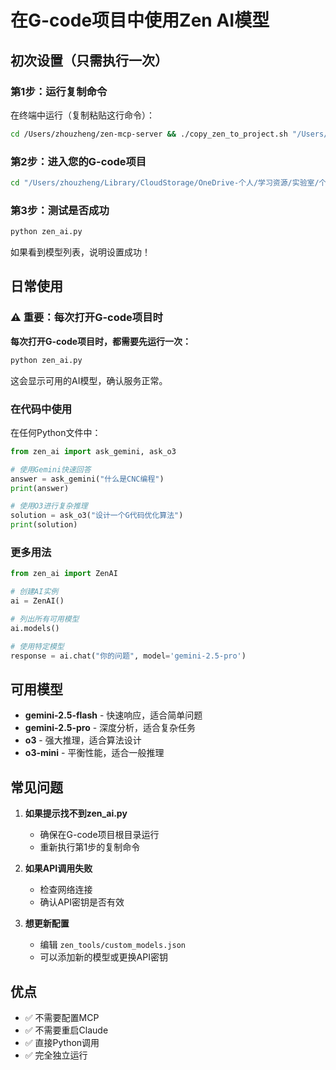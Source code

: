 # 在G-code项目中使用Zen AI模型

## 初次设置（只需执行一次）

### 第1步：运行复制命令

在终端中运行（复制粘贴这行命令）：

```bash
cd /Users/zhouzheng/zen-mcp-server && ./copy_zen_to_project.sh "/Users/zhouzheng/Library/CloudStorage/OneDrive-个人/学习资源/实验室/个人论文/自纠错数控系统大模型/PaperWithCode/G-code-helper"
```

### 第2步：进入您的G-code项目

```bash
cd "/Users/zhouzheng/Library/CloudStorage/OneDrive-个人/学习资源/实验室/个人论文/自纠错数控系统大模型/PaperWithCode/G-code-helper"
```

### 第3步：测试是否成功

```bash
python zen_ai.py
```

如果看到模型列表，说明设置成功！

## 日常使用

### ⚠️ 重要：每次打开G-code项目时

**每次打开G-code项目时，都需要先运行一次：**

```bash
python zen_ai.py
```

这会显示可用的AI模型，确认服务正常。

### 在代码中使用

在任何Python文件中：

```python
from zen_ai import ask_gemini, ask_o3

# 使用Gemini快速回答
answer = ask_gemini("什么是CNC编程")
print(answer)

# 使用O3进行复杂推理
solution = ask_o3("设计一个G代码优化算法")
print(solution)
```

### 更多用法

```python
from zen_ai import ZenAI

# 创建AI实例
ai = ZenAI()

# 列出所有可用模型
ai.models()

# 使用特定模型
response = ai.chat("你的问题", model='gemini-2.5-pro')
```

## 可用模型

- **gemini-2.5-flash** - 快速响应，适合简单问题
- **gemini-2.5-pro** - 深度分析，适合复杂任务
- **o3** - 强大推理，适合算法设计
- **o3-mini** - 平衡性能，适合一般推理

## 常见问题

1. **如果提示找不到zen_ai.py**
   - 确保在G-code项目根目录运行
   - 重新执行第1步的复制命令

2. **如果API调用失败**
   - 检查网络连接
   - 确认API密钥是否有效

3. **想更新配置**
   - 编辑 `zen_tools/custom_models.json`
   - 可以添加新的模型或更换API密钥

## 优点

- ✅ 不需要配置MCP
- ✅ 不需要重启Claude
- ✅ 直接Python调用
- ✅ 完全独立运行